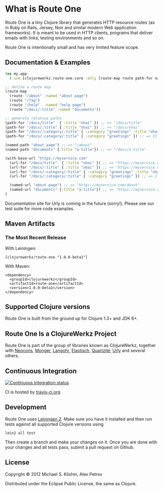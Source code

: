 # What is Route One

Route One is a tiny Clojure library that generates HTTP resource routes (as in Ruby on Rails, Jersey, Noir and similar
modern Web application frameworks). It is meant to be used in HTTP clients, programs that deliver emails with links,
testing environments and so on.

Route One is intentionally small and has very limited feature scope.


## Documentation & Examples

``` clojure
(ns my.app
  (:use [clojurewerkz.route-one.core :only [route-map route path-for named-path]]))

;; define a route map
(route-map
  (route "/about" :named "about page")
  (route "/faq")
  (route "/help"  :named "help page")
  (route "/docs/:title" :named "documents"))

;; generate relative paths
(path-for "/docs/title"  { :title "ohai" }) ;; => "/docs/title"
(path-for "/docs/:title" { :title "ohai" }) ;; => "/docs/ohai"
(path-for "/docs/:category/:title" { :category "greetings" :title "ohai" }) ;; => "/docs/greetings/ohai"
(path-for "/docs/:category/:title" { :category "greetings" }) ;; => IllegalArgumentException, because :title value is missing

(named-path "about page") ;; => "/about"
(named-path "documents" {:title "a-title"}) ;; => "/docs/a-title"

(with-base-url "https://myservice.com"
  (url-for "/docs/title"  { :title "ohai" }) ;; => "https://myservice.com/docs/title"
  (url-for "/docs/:title" { :title "ohai" }) ;; => "https://myservice.com/docs/ohai"
  (url-for "/docs/:category/:title" { :category "greetings" :title "ohai" }) ;; => "https://myservice.com/docs/greetings/ohai"
  (url-for "/docs/:category/:title" { :category "greetings" }) ;; => IllegalArgumentException, because :title value is missing

  (named-url "about page") ;; => "https://myservice.com/about"
  (named-url "documents" {:title "a-title"}) ;; => "https://myservice.com/docs/a-title"
)
```

Documentation site for Urly is coming in the future (sorry!). Please see our test suite for more code examples.


## Maven Artifacts

### The Most Recent Release

With Leiningen:

    [clojurewerkz/route-one "1.0.0-beta1"]

With Maven:

    <dependency>
      <groupId>clojurewerkz</groupId>
      <artifactId>route-one</artifactId>
      <version>1.0.0-beta1</version>
    </dependency>


## Supported Clojure versions

Route One is built from the ground up for Clojure 1.3+ and JDK 6+.


## Route One Is a ClojureWerkz Project

Route One is part of the group of libraries known as ClojureWerkz, together with
[Neocons](https://github.com/michaelklishin/neocons), [Monger](https://github.com/michaelklishin/monger), [Langohr](https://github.com/michaelklishin/langohr), [Elastisch](https://github.com/clojurewerkz/elastisch), [Quartzite](https://github.com/michaelklishin/quartzite), [Urly](https://github.com/michaelklishin/urly) and several others.


## Continuous Integration

[![Continuous Integration status](https://secure.travis-ci.org/clojurewerkz/route-one.png)](http://travis-ci.org/clojurewerkz/route-one)

CI is hosted by [travis-ci.org](http://travis-ci.org)


## Development

Route One uses [Leiningen 2](https://github.com/technomancy/leiningen/blob/master/doc/TUTORIAL.md). Make sure you have it installed and then run tests
against all supported Clojure versions using

    lein2 all test

Then create a branch and make your changes on it. Once you are done with your changes and all tests pass, submit
a pull request on Github.



## License

Copyright © 2012 Michael S. Klishin, Alex Petrov

Distributed under the Eclipse Public License, the same as Clojure.
